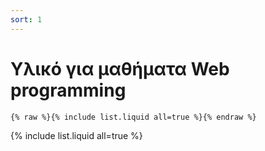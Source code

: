 ```yaml
---
sort: 1
---
```


# Υλικό για μαθήματα Web programming

```
{% raw %}{% include list.liquid all=true %}{% endraw %}
```

{% include list.liquid all=true %}
